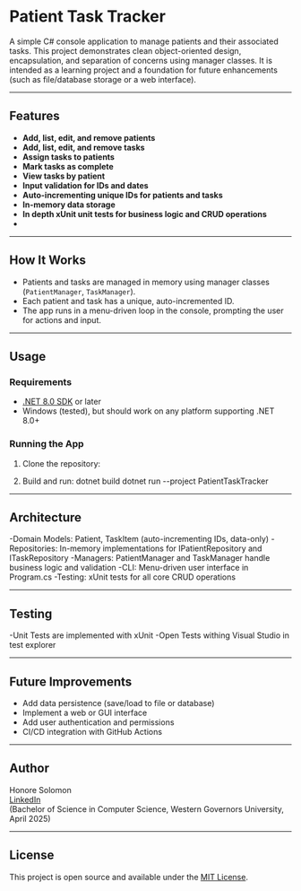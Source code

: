 # Patient Task Tracker

A simple C# console application to manage patients and their associated tasks. This project demonstrates clean object-oriented design, encapsulation, and separation of concerns using manager classes. It is intended as a learning project and a foundation for future enhancements (such as file/database storage or a web interface).

---

## Features

- **Add, list, edit, and remove patients**
- **Add, list, edit, and remove tasks**
- **Assign tasks to patients**
- **Mark tasks as complete**
- **View tasks by patient**
- **Input validation for IDs and dates**
- **Auto-incrementing unique IDs for patients and tasks**
- **In-memory data storage**
- **In depth xUnit unit tests for business logic and CRUD operations**
- 

---

## How It Works

- Patients and tasks are managed in memory using manager classes (`PatientManager`, `TaskManager`).
- Each patient and task has a unique, auto-incremented ID.
- The app runs in a menu-driven loop in the console, prompting the user for actions and input.

---

## Usage

### **Requirements**
- [.NET 8.0 SDK](https://dotnet.microsoft.com/download) or later
- Windows (tested), but should work on any platform supporting .NET 8.0+

### **Running the App**
1. Clone the repository:

2. Build and run:
dotnet build
dotnet run --project PatientTaskTracker

---

## Architecture
-Domain Models: Patient, TaskItem (auto-incrementing IDs, data-only)
-Repositories: In-memory implementations for IPatientRepository and ITaskRepository
-Managers: PatientManager and TaskManager handle business logic and validation
-CLI: Menu-driven user interface in Program.cs
-Testing: xUnit tests for all core CRUD operations

---

## Testing
-Unit Tests are implemented with xUnit
-Open Tests withing Visual Studio in test explorer

---

## Future Improvements

- Add data persistence (save/load to file or database)
- Implement a web or GUI interface
- Add user authentication and permissions
- CI/CD integration with GitHub Actions

---

## Author

Honore Solomon  
[LinkedIn](https://www.linkedin.com/in/honore-solomon/)  
(Bachelor of Science in Computer Science, Western Governors University, April 2025)

---

## License

This project is open source and available under the [MIT License](LICENSE).
